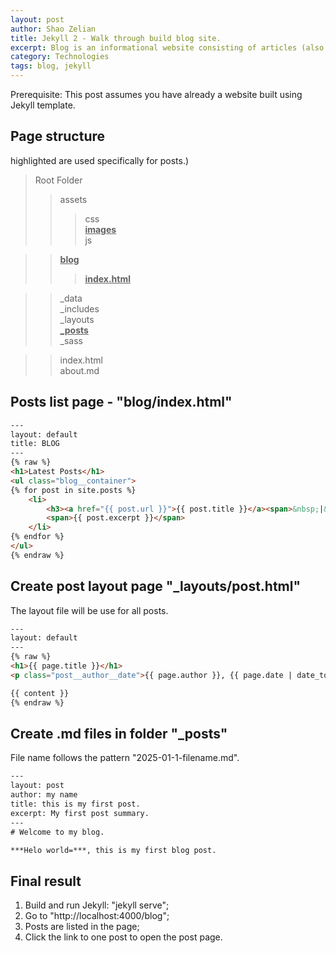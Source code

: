 ```yaml
---
layout: post
author: Shao Zelian
title: Jekyll 2 - Walk through build blog site.
excerpt: Blog is an informational website consisting of articles (also known as posts). Jekyll is a very simple template for blog site but popular and easy to use.
category: Technologies
tags: blog, jekyll
---
```


Prerequisite: This post assumes you have already a website built using Jekyll template. <br/>

## **Page structure** 
<span class="highlight">highlighted</span> are used specifically for posts.)<br/>

> Root Folder <br/>
> > assets <br/>
> > > css <br/>
> > > <span class="highlight"><ins>**images**</ins></span> <br/>
> > > js <br/>

> > <span class="highlight"><ins>**blog**</ins></span> <br/>
> > ><span class="highlight"><ins>**index.html**</ins></span> <br/>

> > _data <br/>
> > _includes <br/>
> > _layouts <br/>
> > <span class="highlight"><ins>**_posts**</ins></span> <br/>
> > _sass <br/>

> > index.html <br/>
> > about.md <br/>

## Posts list page - "blog/index.html"

~~~html
---
layout: default
title: BLOG
---            
{% raw %}
<h1>Latest Posts</h1>
<ul class="blog__container">
{% for post in site.posts %}
    <li>
        <h3><a href="{{ post.url }}">{{ post.title }}</a><span>&nbsp;|&nbsp;{{ post.date | date_to_string }}</span></h3>
        <span>{{ post.excerpt }}</span>
    </li>
{% endfor %}
</ul>
{% endraw %}
~~~

## Create post layout page "_layouts/post.html"

The layout file will be use for all posts.
~~~html
---
layout: default
---
{% raw %}
<h1>{{ page.title }}</h1>
<p class="post__author__date">{{ page.author }}, {{ page.date | date_to_string }}</p>

{{ content }}
{% endraw %}
~~~

## Create .md files in folder "_posts"

File name follows the pattern "2025-01-1-filename.md".

~~~html
---
layout: post
author: my name
title: this is my first post.
excerpt: My first post summary. 
---
# Welcome to my blog.

***Helo world=***, this is my first blog post.
~~~


## Final result

1. Build and run Jekyll: "jekyll serve";
2. Go to "http://localhost:4000/blog";
3. Posts are listed in the page;
4. Click the link to one post to open the post page.